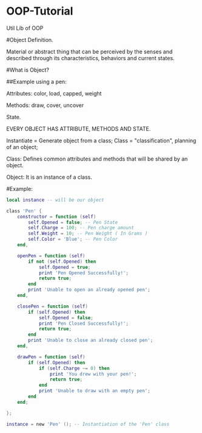# OOP-Tutorial
Util Lib of OOP

#Object Definition.

Material or abstract thing that can be perceived by the senses and described through its characteristics, behaviors and current states.

#What is Object?

##Example using a pen:

Attributes:
color, load, capped, weight

Methods:
draw, cover, uncover

State.

EVERY OBJECT HAS ATTRIBUTE, METHODS AND STATE.

Instantiate = Generate object from a class;
Class = "classification", planning of an object;

Class:
Defines common attributes and methods that will be shared by an object.

Object:
It is an instance of a class.

#Example:

```lua
local instance -- will be our object

class 'Pen' {
    constructor = function (self)
        self.Opened = false; -- Pen State
        self.Charge = 100; -- Pen charge amount
        self.Weight = 10; -- Pen Weight ( In Grams )
        self.Color = 'Blue'; -- Pen Color
    end,

    openPen = function (self)
        if not (self.Opened) then
            self.Opened = true;
            print 'Pen Opened Successfully!';
            return true;
        end
        print 'Unable to open an already opened pen';
    end,

    closePen = function (self)
        if (self.Opened) then
            self.Opened = false;
            print 'Pen Closed Successfully!';
            return true;
        end
        print 'Unable to close an already closed pen';
    end,

    drawPen = function (self)
        if (self.Opened) then
            if (self.Charge ~= 0) then
                print 'You drew with your pen!';
                return true;
            end
            print 'Unable to draw with an empty pen';
        end
    end;

};

instance = new 'Pen' (); -- Instantiation of the 'Pen' class
```
